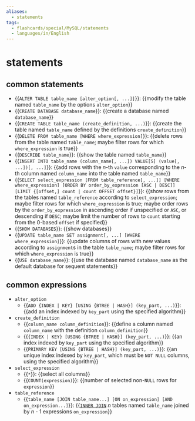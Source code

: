 ```yaml
---
aliases:
  - statements
tags:
  - flashcards/special/MySQL/statements
  - languages/in/English
---
```


# statements

## common statements

- {{`ALTER TABLE table_name [alter_option[, ...]]`}}: {{modify the table named `table_name` by the options `alter_option`}}
- {{`CREATE DATABASE database_name`}}: {{create a database named `database_name`}}
- {{`CREATE TABLE table_name (create_definition, ...)`}}: {{create the table named `table_name` defined by the definitions `create_definition`}}
- {{`DELETE FROM table_name [WHERE where_expression]`}}: {{delete rows from the table named `table_name`; maybe filter rows for which `where_expression` is true}}
- {{`DESCRIBE table_name`}}: {{show the table named `table_name`}}
- {{`INSERT INTO table_name (column_name[, ...]) VALUE[S] (value[, ...])[, ...]`}}: {{add rows with the _n_-th `value` corresponding to the _n_-th column named `column_name` into the table named `table_name`}}
- {{`SELECT select_expression [FROM table_reference[, ...]] [WHERE where_expression] [ORDER BY order_by_expression [ASC | DESC]] [LIMIT {[offset,] count | count OFFSET offset}]`}}: {{show rows from the tables named `table_reference` according to `select_expression`; maybe filter rows for which `where_expression` is true; maybe order rows by the `order_by_expression` in ascending order if unspecified or `ASC`, or descending if `DESC`; maybe limit the number of rows to `count` starting from the 0-based `offset` if specified}}
- {{`SHOW DATABASES`}}: {{show databases}}
- {{`UPDATE table_name SET assignment[, ...] [WHERE where_expression]`}}: {{update columns of rows with new values according to `assignment`s in the table `table_name`; maybe filter rows for which `where_expression` is true}}
- {{`USE database_name`}}: {{use the database named `database_name` as the default database for sequent statements}} <!--SR:!2024-10-18,278,310!2024-02-16,105,310!2025-01-19,374,330!2025-02-17,397,330!2024-07-05,199,299!2024-09-16,273,319!2024-10-29,291,319!2024-06-05,181,299!2024-06-05,133,299!2025-03-04,413,339!2024-06-16,122,299!2024-12-28,334,319!2024-06-11,181,299!2024-09-15,235,299!2024-02-23,112,319!2025-02-11,396,339!2024-07-04,196,299!2024-03-22,119,279!2025-02-18,400,339!2025-02-15,400,339-->

## common expressions

- `alter_option`
  - {{`ADD {INDEX | KEY} [USING {BTREE | HASH}] (key_part, ...)`}}: {{add an index indexed by `key_part` using the specified algorithm}}
- `create_definition`
  - {{`column_name column_definition`}}: {{define a column named `column_name` with the definition `column_definition`}}
  - {{`{INDEX | KEY} [USING {BTREE | HASH}] (key_part, ...)`}}: {{an index indexed by `key_part` using the specified algorithm}}
  - {{`PRIMARY KEY [USING {BTREE | HASH}] (key_part, ...)`}}: {{an unique index indexed by `key_part`, which must be `NOT NULL` columns, using the specified algorithm}}
- `select_expression`
  - {{`*`}}: {{select all columns}}
  - {{`COUNT(expression)`}}: {{number of selected non-`NULL` rows for `expression`}}
- `table_reference`
  - {{`table_name [JOIN table_name...] [ON on_expression] [AND on_expression...]`}}: {{[`INNER JOIN`](join%20(SQL).md#inner%20join) _n_ tables named `table_name` joined by _n_ - 1 expressions `on_expression`}} <!--SR:!2024-10-06,234,250!2024-02-18,107,310!2024-11-22,303,310!2025-04-20,434,330!2024-08-15,214,299!2024-12-24,331,319!2024-02-18,41,299!2024-02-26,46,299!2024-02-24,113,319!2024-10-02,270,319!2025-05-12,453,339!2024-10-20,283,319!2024-04-10,85,279!2024-08-09,223,299-->
